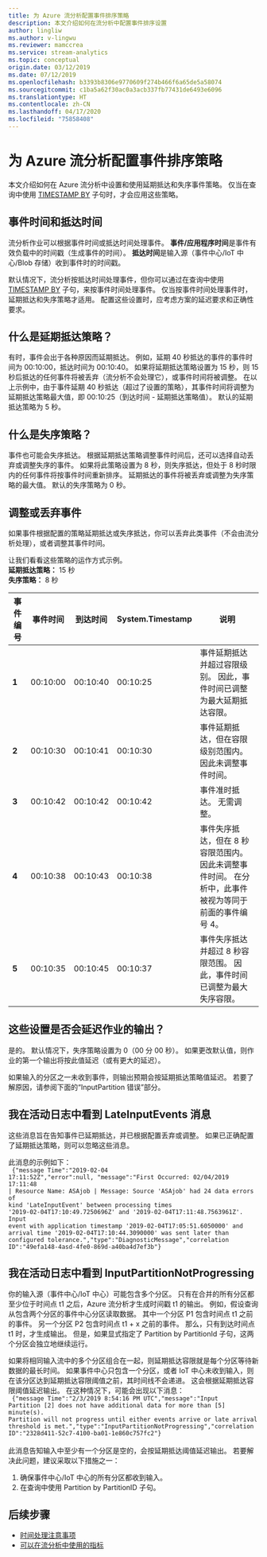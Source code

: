 ```yaml
---
title: 为 Azure 流分析配置事件排序策略
description: 本文介绍如何在流分析中配置事件排序设置
author: lingliw
ms.author: v-lingwu
ms.reviewer: mamccrea
ms.service: stream-analytics
ms.topic: conceptual
origin.date: 03/12/2019
ms.date: 07/12/2019
ms.openlocfilehash: b3393b8306e9770609f274b466f6a65de5a58074
ms.sourcegitcommit: c1ba5a62f30ac0a3acb337fb77431de6493e6096
ms.translationtype: HT
ms.contentlocale: zh-CN
ms.lasthandoff: 04/17/2020
ms.locfileid: "75858408"
---
```

# <a name="configuring-event-ordering-policies-for-azure-stream-analytics"></a>为 Azure 流分析配置事件排序策略

本文介绍如何在 Azure 流分析中设置和使用延期抵达和失序事件策略。 仅当在查询中使用 [TIMESTAMP BY](https://docs.microsoft.com/stream-analytics-query/timestamp-by-azure-stream-analytics) 子句时，才会应用这些策略。

## <a name="event-time-and-arrival-time"></a>事件时间和抵达时间

流分析作业可以根据事件时间或抵达时间处理事件。   **事件/应用程序时间**是事件有效负载中的时间戳（生成事件的时间）。 **抵达时间**是输入源（事件中心/IoT 中心/Blob 存储）收到事件时的时间戳。 

默认情况下，流分析按抵达时间处理事件，但你可以通过在查询中使用 [TIMESTAMP BY](https://docs.microsoft.com/stream-analytics-query/timestamp-by-azure-stream-analytics) 子句，来按事件时间处理事件。   仅当按事件时间处理事件时，延期抵达和失序策略才适用。 配置这些设置时，应考虑方案的延迟要求和正确性要求。 

## <a name="what-is-late-arrival-policy"></a>什么是延期抵达策略？

有时，事件会出于各种原因而延期抵达。 例如，延期 40 秒抵达的事件的事件时间为 00:10:00，抵达时间为 00:10:40。 如果将延期抵达策略设置为 15 秒，则 15 秒后抵达的任何事件将被丢弃（流分析不会处理它），或事件时间将被调整。 在以上示例中，由于事件延期 40 秒抵达（超过了设置的策略），其事件时间将调整为延期抵达策略最大值，即 00:10:25（到达时间 - 延期抵达策略值）。 默认的延期抵达策略为 5 秒。

## <a name="what-is-out-of-order-policy"></a>什么是失序策略？ 

事件也可能会失序抵达。 根据延期抵达策略调整事件时间后，还可以选择自动丢弃或调整失序的事件。 如果将此策略设置为 8 秒，则失序抵达，但处于 8 秒时限内的任何事件将按事件时间重新排序。 延期抵达的事件将被丢弃或调整为失序策略的最大值。 默认的失序策略为 0 秒。 

## <a name="adjust-or-drop-events"></a>调整或丢弃事件

如果事件根据配置的策略延期抵达或失序抵达，你可以丢弃此类事件（不会由流分析处理），或者调整其事件时间。

让我们看看这些策略的运作方式示例。
<br> **延期抵达策略：** 15 秒
<br> **失序策略：** 8 秒

| 事件编号 | 事件时间 | 到达时间 | System.Timestamp | 说明 |
| --- | --- | --- | --- | --- |
| **1** | 00:10:00  | 00:10:40  | 00:10:25  | 事件延期抵达并超过容限级别。 因此，事件时间已调整为最大延期抵达容限。  |
| **2** | 00:10:30 | 00:10:41  | 00:10:30  | 事件延期抵达，但在容限级别范围内。 因此未调整事件时间。  |
| **3** | 00:10:42 | 00:10:42 | 00:10:42 | 事件准时抵达。 无需调整。  |
| **4** | 00:10:38  | 00:10:43  | 00:10:38 | 事件失序抵达，但在 8 秒容限范围内。 因此未调整事件时间。 在分析中，此事件被视为等同于前面的事件编号 4。  |
| **5** | 00:10:35 | 00:10:45  | 00:10:37 | 事件失序抵达并超过 8 秒容限范围。 因此，事件时间已调整为最大失序容限。 |

## <a name="can-these-settings-delay-output-of-my-job"></a>这些设置是否会延迟作业的输出？ 

是的。 默认情况下，失序策略设置为 0（00 分 00 秒）。 如果更改默认值，则作业的第一个输出将按此值延迟（或有更大的延迟）。 

如果输入的分区之一未收到事件，则输出预期会按延期抵达策略值延迟。 若要了解原因，请参阅下面的“InputPartition 错误”部分。 

## <a name="i-see-lateinputevents-messages-in-my-activity-log"></a>我在活动日志中看到 LateInputEvents 消息

这些消息旨在告知事件已延期抵达，并已根据配置丢弃或调整。 如果已正确配置了延期抵达策略，则可以忽略这些消息。 

此消息的示例如下： <br>
<code>
{"message Time":"2019-02-04 17:11:52Z","error":null,
"message":"First Occurred: 02/04/2019 17:11:48 | Resource Name: ASAjob | Message: Source 'ASAjob' had 24 data errors of kind 'LateInputEvent' between processing times '2019-02-04T17:10:49.7250696Z' and '2019-02-04T17:11:48.7563961Z'. Input event with application timestamp '2019-02-04T17:05:51.6050000' and arrival time '2019-02-04T17:10:44.3090000' was sent later than configured tolerance.","type":"DiagnosticMessage","correlation ID":"49efa148-4asd-4fe0-869d-a40ba4d7ef3b"} 
</code>

## <a name="i-see-inputpartitionnotprogressing-in-my-activity-log"></a>我在活动日志中看到 InputPartitionNotProgressing

你的输入源（事件中心/IoT 中心）可能包含多个分区。 只有在合并的所有分区都至少位于时间点 t1 之后，Azure 流分析才生成时间戳 t1 的输出。 例如，假设查询从包含两个分区的事件中心分区读取数据。 其中一个分区 P1 包含时间点 t1 之前的事件。 另一个分区 P2 包含时间点 t1 + x 之前的事件。 那么，只有到达时间点 t1 时，才生成输出。 但是，如果显式指定了 Partition by PartitionId 子句，这两个分区会独立地继续运行。 

如果将相同输入流中的多个分区组合在一起，则延期抵达容限就是每个分区等待新数据的最长时间。 如果事件中心只包含一个分区，或者 IoT 中心未收到输入，则在该分区达到延期抵达容限阈值之前，其时间线不会递进。 这会根据延期抵达容限阈值延迟输出。 在这种情况下，可能会出现以下消息：
<br><code>
{"message Time":"2/3/2019 8:54:16 PM UTC","message":"Input Partition [2] does not have additional data for more than [5] minute(s). Partition will not progress until either events arrive or late arrival threshold is met.","type":"InputPartitionNotProgressing","correlation ID":"2328d411-52c7-4100-ba01-1e860c757fc2"} 
</code><br><br>
此消息告知输入中至少有一个分区是空的，会按延期抵达阈值延迟输出。 若要解决此问题，建议采取以下措施之一：  
1. 确保事件中心/IoT 中心的所有分区都收到输入。 
2. 在查询中使用 Partition by PartitionID 子句。 

## <a name="next-steps"></a>后续步骤
* [时间处理注意事项](stream-analytics-time-handling.md)
* [可以在流分析中使用的指标](/stream-analytics/stream-analytics-monitoring#metrics-available-for-stream-analytics)
